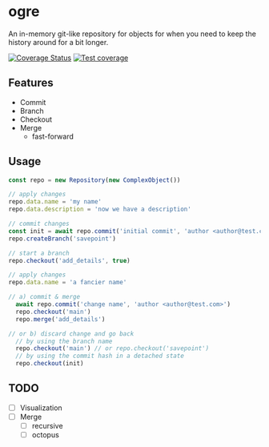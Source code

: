 # ogre

An in-memory git-like repository for objects for when you need to 
keep the history around for a bit longer.

[![Coverage Status](https://coveralls.io/repos/github/dotindustries/ogre/badge.svg?branch=main)](https://coveralls.io/github/dotindustries/ogre?branch=main) [![Test coverage](https://github.com/dotindustries/ogre/actions/workflows/coveralls.yml/badge.svg)](https://github.com/dotindustries/ogre/actions/workflows/coveralls.yml)

## Features

- Commit
- Branch
- Checkout
- Merge
    - fast-forward

## Usage

```typescript
const repo = new Repository(new ComplexObject())

// apply changes
repo.data.name = 'my name'
repo.data.description = 'now we have a description'

// commit changes 
const init = await repo.commit('initial commit', 'author <author@test.com>')
repo.createBranch('savepoint')

// start a branch
repo.checkout('add_details', true)

// apply changes
repo.data.name = 'a fancier name'

// a) commit & merge
  await repo.commit('change name', 'author <author@test.com>')
  repo.checkout('main')
  repo.merge('add_details')

// or b) discard change and go back
  // by using the branch name 
  repo.checkout('main') // or repo.checkout('savepoint')
  // by using the commit hash in a detached state
  repo.checkout(init)
```

## TODO

- [ ] Visualization
- [ ] Merge
    - [ ] recursive
    - [ ] octopus
